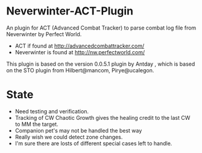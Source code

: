 Neverwinter-ACT-Plugin
======================

An plugin for ACT (Advanced Combat Tracker) to parse combat log file from Neverwinter by Perfect World.

- ACT if found at http://advancedcombattracker.com/
- Neverwinter is found at http://nw.perfectworld.com/

This plugin is based on the version 0.0.5.1 plugin by Antday <Unique>, 
which is based on the STO plugin from Hilbert@mancom, Pirye@ucalegon.


State
=====
- Need testing and verification.
- Tracking of CW Chaotic Growth gives the healing credit to the last CW to MM the target.
- Companion pet's may not be handled the best way
- Really wish we could detect zone changes.
- I'm sure there are losts of different special cases left to handle.
